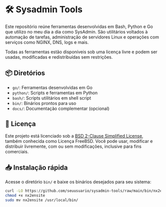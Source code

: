 # 🛠️ Sysadmin Tools

Este repositório reúne ferramentas desenvolvidas em Bash, Python e Go que utilizo no meu dia a dia como SysAdmin. São utilitários voltados à automação de tarefas, administração de servidores Linux e operações com serviços como NGINX, DNS, logs e mais.

Todas as ferramentas estão disponíveis sob uma licença livre e podem ser usadas, modificadas e redistribuídas sem restrições.

## 📦 Diretórios

- `go/`: Ferramentas desenvolvidas em Go
- `python/`: Scripts e ferramentas em Python
- `bash/`: Scripts utilitários em shell script
- `bin/`: Binários prontos para uso
- `docs/`: Documentação complementar (opcional)

## 🪪 Licença

Este projeto está licenciado sob a [BSD 2-Clause Simplified License](LICENSE), também conhecida como Licença FreeBSD. Você pode usar, modificar e distribuir livremente, com ou sem modificações, inclusive para fins comerciais.

## 📥 Instalação rápida

Acesse o diretório `bin/` e baixe os binários desejados para seu sistema:

```bash
curl -LO https://github.com/seuusuario/sysadmin-tools/raw/main/bin/nx2ensite
chmod +x nx2ensite
sudo mv nx2ensite /usr/local/bin/
